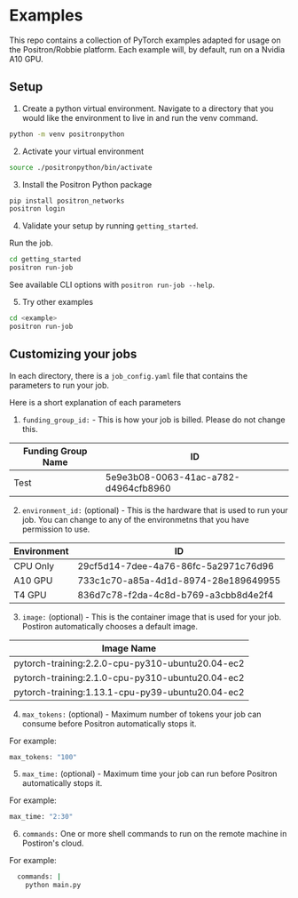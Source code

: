 # Examples

This repo contains a collection of PyTorch examples adapted for usage on the Positron/Robbie platform.
Each example will, by default, run on a Nvidia A10 GPU.

## Setup

1. Create a python virtual environment. Navigate to a directory that you would like the environment to live in and run the venv command.

```sh
python -m venv positronpython
```

2. Activate your virtual environment

```sh
source ./positronpython/bin/activate
```

3. Install the Positron Python package

```sh
pip install positron_networks
positron login
```

4. Validate your setup by running `getting_started`.

Run the job.

```sh
cd getting_started
positron run-job
```

See available CLI options with `positron run-job --help`.

5. Try other examples 

```sh
cd <example>
positron run-job
```

## Customizing your jobs

In each directory, there is a `job_config.yaml` file that contains the parameters to run your job.

Here is a short explanation of each parameters

1. `funding_group_id:` - This is how your job is billed. Please do not change this.

| Funding Group Name   | ID                                   |
| -------------------- | ------------------------------------ |
| Test                 | 5e9e3b08-0063-41ac-a782-d4964cfb8960 |


2. `environment_id:` (optional) - This is the hardware that is used to run your job.
You can change to any of the environmetns that you have permission to use.

| Environment | ID                                   |
| ----------- | ------------------------------------ |
| CPU Only    | 29cf5d14-7dee-4a76-86fc-5a2971c76d96 |
| A10 GPU     | 733c1c70-a85a-4d1d-8974-28e189649955 |   <--Default for the examples
| T4 GPU      | 836d7c78-f2da-4c8d-b769-a3cbb8d4e2f4 |

3. `image:` (optional) - This is the container image that is used for your job.
Postiron automatically chooses a default image.

| Image Name                                       |
| -------------------------------------------------|          
| pytorch-training:2.2.0-cpu-py310-ubuntu20.04-ec2 |
| pytorch-training:2.1.0-cpu-py310-ubuntu20.04-ec2 |
| pytorch-training:1.13.1-cpu-py39-ubuntu20.04-ec2 |

 4. `max_tokens:` (optional) - Maximum number of tokens your job can consume before Positron automatically stops it.

For example:
```sh
max_tokens: "100"
```

5. `max_time:` (optional) - Maximum time your job can run before Positron automatically stops it.

For example:
```sh
max_time: "2:30"
```

6. `commands:` One or more shell commands to run on the remote machine in Postiron's cloud.

For example:
```sh
  commands: |
    python main.py
```



